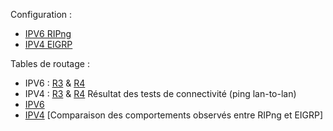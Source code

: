 Configuration :  
- [IPV6 RIPng](./IPV6_RIPng.md)
- [IPV4 EIGRP](./IPV4_EIGRP.md)  

Tables de routage :  
- IPV6 : [R3](./tr6r3.md) & [R4](./tr6r4.md)
- IPV4 : [R3](./tr4r3.md) & [R4](./tr4r3.md)
Résultat des tests de connectivité (ping lan-to-lan)
- [IPV6](./IPV6_test.md)
- [IPV4](./IPV4_test.md)
[Comparaison des comportements observés entre RIPng et EIGRP]